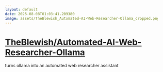 ```yaml
---
layout: default
date: 2025-08-08T01:03:41.209380
image: assets/TheBlewish_Automated-AI-Web-Researcher-Ollama_cropped.png
---
```


# [TheBlewish/Automated-AI-Web-Researcher-Ollama](https://github.com/TheBlewish/Automated-AI-Web-Researcher-Ollama)

turns ollama into an automated web researcher assistant
